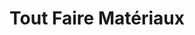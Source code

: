 ---
title: "Tout Faire Matériaux"
url: /les-thilliers-en-vexin/tout-faire-materiaux/
shop: Baumarkt
---